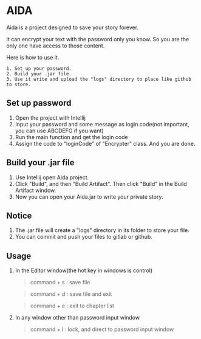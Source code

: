 # AIDA

Aida is a project designed to save your story forever.

It can encrypt your text with the password only you know. So you are the only one have access to those content.

Here is how to use it.

    1. Set up your password.
    2. Build your .jar file.
    3. Use it write and upload the "logs" directory to place like github to store.
    
## Set up password

1. Open the project with Intellij
2. Input your password and some message as login code(not important, you can use ABCDEFG if you want)
3. Run the main function and get the login code
4. Assign the code to "loginCode" of "Encrypter" class. And you are done.


## Build your .jar file

1. Use Intellij open Aida project.
2. Click "Build", and then "Build Artifact". Then click "Build" in the Build Artifact window.
3. Now you can open your Aida.jar to write your private story.
 

## Notice

1. The .jar file will create a "logs" directory in its folder to store your file.
2. You can commit and push your files to gitlab or github.


## Usage

1. In the Editor window(the hot key in windows is control)

    > command + s : save file
    
    > command + d : save file and exit
    
    > command + e : exit to chapter list
    
    

2. In any window other than password input window

    > command + l : lock, and direct to password input window
    